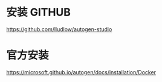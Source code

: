 # 安装 GITHUB

https://github.com/lludlow/autogen-studio


# 官方安装

https://microsoft.github.io/autogen/docs/installation/Docker